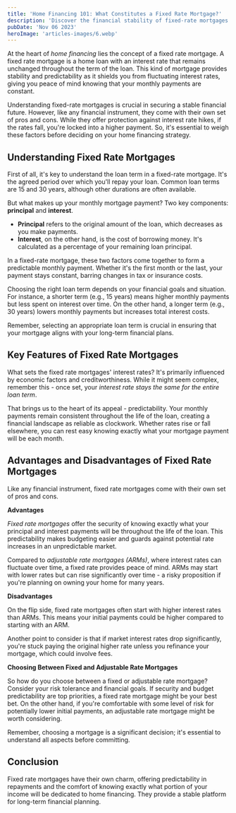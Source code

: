 ```yaml
---
title: 'Home Financing 101: What Constitutes a Fixed Rate Mortgage?'
description: 'Discover the financial stability of fixed-rate mortgages. Predictable payments offer peace of mind, but explore their pros and cons for a well-informed decision.'
pubDate: 'Nov 06 2023'
heroImage: 'articles-images/6.webp'
---
```


<div class="blog-content">
    <p>At the heart of <em>home financing</em> lies the concept of a fixed rate mortgage. A fixed rate mortgage is a
        home loan with an interest rate that remains unchanged throughout the term of the loan. This kind of mortgage
        provides stability and predictability as it shields you from fluctuating interest rates, giving you peace of
        mind knowing that your monthly payments are constant.</p>
    <p>Understanding fixed-rate mortgages is crucial in securing a stable financial future. However, like any financial
        instrument, they come with their own set of pros and cons. While they offer protection against interest rate
        hikes, if the rates fall, you&#x27;re locked into a higher payment. So, it&#x27;s essential to weigh these
        factors before deciding on your home financing strategy.<br /></p>
    <h2><strong>Understanding Fixed Rate Mortgages</strong></h2>
    <p>First of all, it&#x27;s key to understand the loan term in a fixed-rate mortgage. It&#x27;s the agreed period
        over which you&#x27;ll repay your loan. Common loan terms are 15 and 30 years, although other durations are
        often available.</p>
    <p>But what makes up your monthly mortgage payment? Two key components: <strong>principal</strong> and
        <strong>interest</strong>.</p>
    <ul role="list">
        <li><strong>Principal</strong> refers to the original amount of the loan, which decreases as you make payments.
        </li>
        <li><strong>Interest</strong>, on the other hand, is the cost of borrowing money. It&#x27;s calculated as a
            percentage of your remaining loan principal.</li>
    </ul>
    <p>In a fixed-rate mortgage, these two factors come together to form a predictable monthly payment. Whether
        it&#x27;s the first month or the last, your payment stays constant, barring changes in tax or insurance costs.
    </p>
    <p>Choosing the right loan term depends on your financial goals and situation. For instance, a shorter term (e.g.,
        15 years) means higher monthly payments but less spent on interest over time. On the other hand, a longer term
        (e.g., 30 years) lowers monthly payments but increases total interest costs.</p>
    <p>Remember, selecting an appropriate loan term is crucial in ensuring that your mortgage aligns with your long-term
        financial plans.</p>
    <h2><strong>Key Features of Fixed Rate Mortgages</strong></h2>
    <p>What sets the fixed rate mortgages&#x27; interest rates? It&#x27;s primarily influenced by economic factors and
        creditworthiness. While it might seem complex, remember this - once set, your <em>interest rate stays the same
            for the entire loan term</em>.</p>
    <p>That brings us to the heart of its appeal - predictability. Your monthly payments remain consistent throughout
        the life of the loan, creating a financial landscape as reliable as clockwork. Whether rates rise or fall
        elsewhere, you can rest easy knowing exactly what your mortgage payment will be each month.</p>
    <h2><strong>Advantages and Disadvantages of Fixed Rate Mortgages</strong></h2>
    <p>Like any financial instrument, fixed rate mortgages come with their own set of pros and cons.</p>
    <p><strong>Advantages</strong></p>
    <p><em>Fixed rate mortgages</em> offer the security of knowing exactly what your principal and interest payments
        will be throughout the life of the loan. This predictability makes budgeting easier and guards against potential
        rate increases in an unpredictable market.</p>
    <p>Compared to <em>adjustable rate mortgages (ARMs)</em>, where interest rates can fluctuate over time, a fixed rate
        provides peace of mind. ARMs may start with lower rates but can rise significantly over time - a risky
        proposition if you&#x27;re planning on owning your home for many years.</p>
    <p><strong>Disadvantages</strong></p>
    <p>On the flip side, fixed rate mortgages often start with higher interest rates than ARMs. This means your initial
        payments could be higher compared to starting with an ARM.</p>
    <p>Another point to consider is that if market interest rates drop significantly, you&#x27;re stuck paying the
        original higher rate unless you refinance your mortgage, which could involve fees.</p>
    <p><strong>Choosing Between Fixed and Adjustable Rate Mortgages</strong></p>
    <p>So how do you choose between a fixed or adjustable rate mortgage? Consider your risk tolerance and financial
        goals. If security and budget predictability are top priorities, a fixed rate mortgage might be your best bet.
        On the other hand, if you&#x27;re comfortable with some level of risk for potentially lower initial payments, an
        adjustable rate mortgage might be worth considering.</p>
    <p>Remember, choosing a mortgage is a significant decision; it&#x27;s essential to understand all aspects before
        committing.</p>
    <h2><strong>Conclusion</strong></h2>
    <p>Fixed rate mortgages have their own charm, offering predictability in repayments and the comfort of knowing
        exactly what portion of your income will be dedicated to home financing. They provide a stable platform for
        long-term financial planning.</p>

</div>